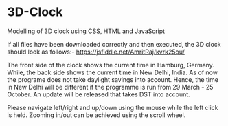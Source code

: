 # 3D-Clock
Modelling of 3D clock using CSS, HTML and JavaScript

If all files have been downloaded correctly and then executed, the 3D clock should look as follows:-
https://jsfiddle.net/AmritRaj/kvrk25ou/

The front side of the clock shows the current time in Hamburg, Germany. While, the back side shows the current time in New Delhi, India. As of now the programe does not take daylight savings into account. Hence, the time in New Delhi will be different if the programme is run from 29 March - 25 October. An update will be released that takes DST into account.

Please navigate left/right and up/down using the mouse while the left click is held. Zooming in/out can be achieved using the scroll wheel.
